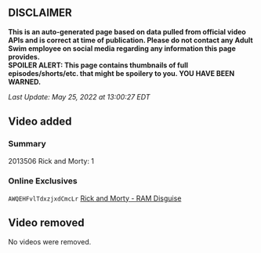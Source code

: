## DISCLAIMER
**This is an auto-generated page based on data pulled from official video APIs and is correct at time of publication. Please do not contact any Adult Swim employee on social media regarding any information this page provides.**  
**SPOILER ALERT: This page contains thumbnails of full episodes/shorts/etc. that might be spoilery to you. YOU HAVE BEEN WARNED.**  

_Last Update: May 25, 2022 at 13:00:27 EDT_
## Video added
### Summary
2013506 Rick and Morty: 1  
### Online Exclusives
`AWQEHFvlTdxzjxdCmcLr` [Rick and Morty - RAM Disguise](https://www.adultswim.com/videos/rick-and-morty/ram-disguise)  
## Video removed
No videos were removed.  
